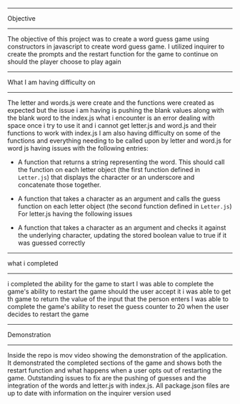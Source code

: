 ____________
Objective
____________

The objective of this project was to create a word guess game using constructors in javascript to create  word guess game.
I utilized inquirer to create the prompts and the restart function for the game to continue on should the player choose to 
play again

_____________
What I am having difficulty on
_____________

The letter and words.js were create and the functions were created as expected but the issue i am having is pushing the blank values along with the blank word to the index.js
what i encounter is an error dealing with space once i try to use it and i cannot get letter.js and word.js and their functions to work with index.js
I am also having difficulty on some of the functions and everything needing to be called upon by letter and word.js
for word js having issues with the following entries:
  * A function that returns a string representing the word. This should call the function on each letter object (the first function defined in `Letter.js`) that displays the character or an underscore and concatenate those together.

  * A function that takes a character as an argument and calls the guess function on each letter object (the second function defined in `Letter.js`)
For letter.js having the following issues
  * A function that takes a character as an argument and checks it against the underlying character, updating the stored boolean value to true if it was guessed correctly

______________

what i completed
______________

i completed the ability for the game to start 
I was able to complete the game's ability to restart the game should the user accept it 
i was able to get th game to return the value of the input that the person enters 
I was able to complete the game's ability to reset the guess counter to 20 when the user decides to restart the game

______________

Demonstration

______________

Inside the repo is mov video showing the demonstration of the application. It demonstrated the completed sections of the game and shows both the restart function and what happens when 
a user opts out of restarting the game. Outstanding issues to fix are the pushing of guesses and the integration of the words and letter.js with index.js. All package.json files are up to date with information 
on the inquirer version used